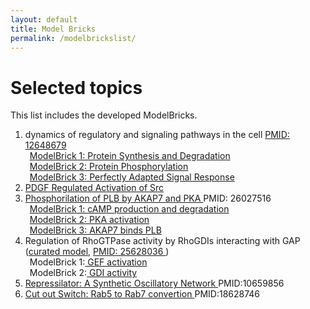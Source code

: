 ```yaml
---
layout: default
title: Model Bricks
permalink: /modelbrickslist/
---
```


# Selected topics

This list includes the developed ModelBricks. 

1. dynamics of regulatory and signaling pathways in the cell <a href="/CM_">PMID: 12648679</a><br/>
     &ensp;<a href="/MB_ProteinSynthesisDegradation">ModelBrick 1: Protein Synthesis and Degradation</a><br/>
     &ensp;<a href="/MB_ProteinPhosphorylation/">ModelBrick 2: Protein Phosphorylation</a><br/>
     &ensp;<a href="/MB_PerfectlyAdapted/">ModelBrick 3: Perfectly Adapted Signal Response</a><br/>
1. <a href="/MB_PDGF_Src/">PDGF Regulated Activation of Src</a>
1. <a href="http://modelbricks.org/CM_AKAP7_complete/">Phosphorilation of PLB by AKAP7 and PKA </a> PMID: 26027516 <br/>
     &ensp;<a href="/MB_cAMPproduction/">ModelBrick 1: cAMP production and degradation</a><br/>
     &ensp;<a href="/MB_PKAactivation/">ModelBrick 2: PKA activation </a><br/>
     &ensp;<a href="/MB_AKAP7_PLB/">ModelBrick 3: AKAP7 binds PLB</a><br/>
1. Regulation of RhoGTPase activity by RhoGDIs interacting with GAP (<a href="http://modelbricks.org/CM_RhoGTP_GDI/">curated model</a>, <a href="https://www.ncbi.nlm.nih.gov/pubmed/25628036">PMID: 25628036 </a>)<br/>
     &ensp;ModelBrick 1:<a href="/MB_RhoGTP_GEF_act/"> GEF activation</a><br/>
     &ensp;ModelBrick 2:<a href="/MB_RhoGTP_GDI_activity/"> GDI activity</a><br/>
1. <a href="http://modelbricks.org/MB_Repressilator/"> Repressilator: A Synthetic Oscillatory Network </a> PMID:10659856 <br/>   
1. <a href="http://modelbricks.org/MB_CutSwitch/"> Cut out Switch: Rab5 to Rab7 convertion </a> PMID:18628746<br/> 

